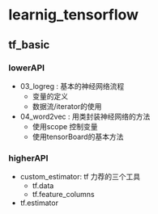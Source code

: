 # learnig_tensorflow

## tf_basic

### lowerAPI
  - 03_logreg : 基本的神经网络流程
    - 变量的定义
    - 数据流/iterator的使用
  - 04_word2vec : 用类封装神经网络的方法
    - 使用scope 控制变量
    - 使用tensorBoard的基本方法
### higherAPI
  - custom_estimator: tf 力荐的三个工具
    - tf.data
    - tf.feature_columns
  - tf.estimator
    
